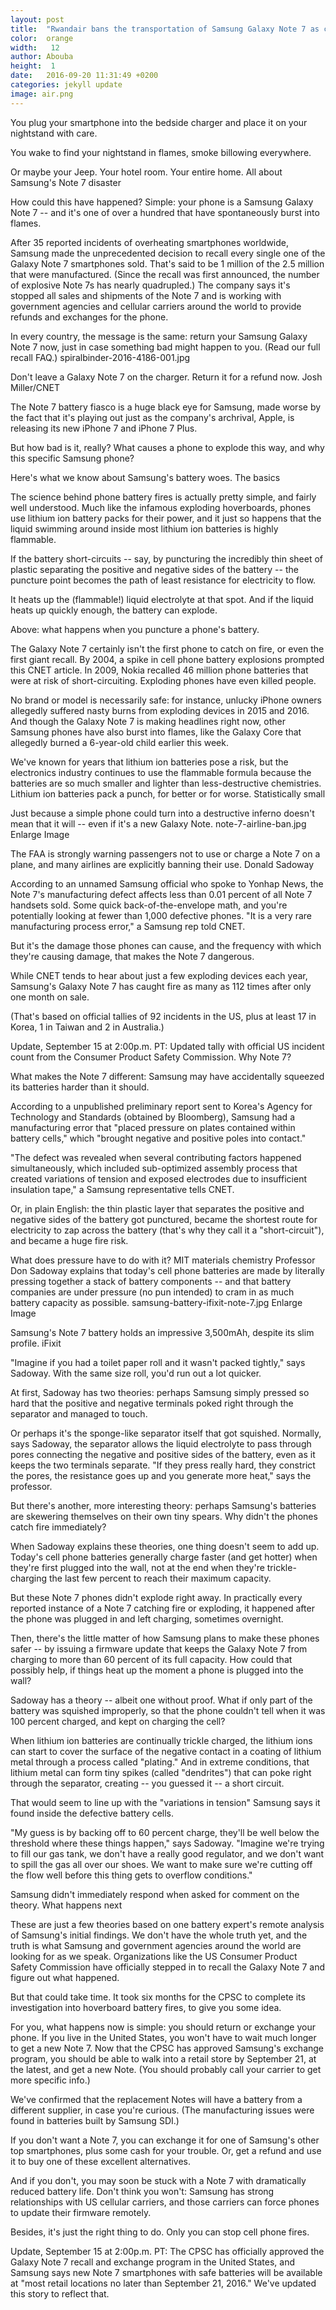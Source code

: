 ```yaml
---
layout: post
title:  "Rwandair bans the transportation of Samsung Galaxy Note 7 as cargo aboard theire  flights."
color:  orange
width:   12
author: Abouba
height:  1
date:   2016-09-20 11:31:49 +0200
categories: jekyll update
image: air.png
---
```




You plug your smartphone into the bedside charger and place it on your nightstand with care.

You wake to find your nightstand in flames, smoke billowing everywhere.

Or maybe your Jeep. Your hotel room. Your entire home.
All about Samsung's Note 7 disaster

How could this have happened? Simple: your phone is a Samsung Galaxy Note 7 -- and it's one of over a hundred that have spontaneously burst into flames.

After 35 reported incidents of overheating smartphones worldwide, Samsung made the unprecedented decision to recall every single one of the Galaxy Note 7 smartphones sold. That's said to be 1 million of the 2.5 million that were manufactured. (Since the recall was first announced, the number of explosive Note 7s has nearly quadrupled.) The company says it's stopped all sales and shipments of the Note 7 and is working with government agencies and cellular carriers around the world to provide refunds and exchanges for the phone.

In every country, the message is the same: return your Samsung Galaxy Note 7 now, just in case something bad might happen to you. (Read our full recall FAQ.)
spiralbinder-2016-4186-001.jpg

Don't leave a Galaxy Note 7 on the charger. Return it for a refund now.
Josh Miller/CNET


The Note 7 battery fiasco is a huge black eye for Samsung, made worse by the fact that it's playing out just as the company's archrival, Apple, is releasing its new iPhone 7 and iPhone 7 Plus.

But how bad is it, really? What causes a phone to explode this way, and why this specific Samsung phone?

Here's what we know about Samsung's battery woes.
The basics

The science behind phone battery fires is actually pretty simple, and fairly well understood. Much like the infamous exploding hoverboards, phones use lithium ion battery packs for their power, and it just so happens that the liquid swimming around inside most lithium ion batteries is highly flammable.

If the battery short-circuits -- say, by puncturing the incredibly thin sheet of plastic separating the positive and negative sides of the battery -- the puncture point becomes the path of least resistance for electricity to flow.

It heats up the (flammable!) liquid electrolyte at that spot. And if the liquid heats up quickly enough, the battery can explode.

Above: what happens when you puncture a phone's battery.

The Galaxy Note 7 certainly isn't the first phone to catch on fire, or even the first giant recall. By 2004, a spike in cell phone battery explosions prompted this CNET article. In 2009, Nokia recalled 46 million phone batteries that were at risk of short-circuiting. Exploding phones have even killed people.

No brand or model is necessarily safe: for instance, unlucky iPhone owners allegedly suffered nasty burns from exploding devices in 2015 and 2016. And though the Galaxy Note 7 is making headlines right now, other Samsung phones have also burst into flames, like the Galaxy Core that allegedly burned a 6-year-old child earlier this week.

We've known for years that lithium ion batteries pose a risk, but the electronics industry continues to use the flammable formula because the batteries are so much smaller and lighter than less-destructive chemistries. Lithium ion batteries pack a punch, for better or for worse.
Statistically small

Just because a simple phone could turn into a destructive inferno doesn't mean that it will -- even if it's a new Galaxy Note.
note-7-airline-ban.jpg
Enlarge Image

The FAA is strongly warning passengers not to use or charge a Note 7 on a plane, and many airlines are explicitly banning their use.
Donald Sadoway

According to an unnamed Samsung official who spoke to Yonhap News, the Note 7's manufacturing defect affects less than 0.01 percent of all Note 7 handsets sold. Some quick back-of-the-envelope math, and you're potentially looking at fewer than 1,000 defective phones. "It is a very rare manufacturing process error," a Samsung rep told CNET.

But it's the damage those phones can cause, and the frequency with which they're causing damage, that makes the Note 7 dangerous.

While CNET tends to hear about just a few exploding devices each year, Samsung's Galaxy Note 7 has caught fire as many as 112 times after only one month on sale.

(That's based on official tallies of 92 incidents in the US, plus at least 17 in Korea, 1 in Taiwan and 2 in Australia.)

Update, September 15 at 2:00p.m. PT: Updated tally with official US incident count from the Consumer Product Safety Commission.
Why Note 7?

What makes the Note 7 different: Samsung may have accidentally squeezed its batteries harder than it should.

According to a unpublished preliminary report sent to Korea's Agency for Technology and Standards (obtained by Bloomberg), Samsung had a manufacturing error that "placed pressure on plates contained within battery cells," which "brought negative and positive poles into contact."

"The defect was revealed when several contributing factors happened simultaneously, which included sub-optimized assembly process that created variations of tension and exposed electrodes due to insufficient insulation tape," a Samsung representative tells CNET.

Or, in plain English: the thin plastic layer that separates the positive and negative sides of the battery got punctured, became the shortest route for electricity to zap across the battery (that's why they call it a "short-circuit"), and became a huge fire risk.

What does pressure have to do with it? MIT materials chemistry Professor Don Sadoway explains that today's cell phone batteries are made by literally pressing together a stack of battery components -- and that battery companies are under pressure (no pun intended) to cram in as much battery capacity as possible.
samsung-battery-ifixit-note-7.jpg
Enlarge Image

Samsung's Note 7 battery holds an impressive 3,500mAh, despite its slim profile.
iFixit

"Imagine if you had a toilet paper roll and it wasn't packed tightly," says Sadoway. With the same size roll, you'd run out a lot quicker.

At first, Sadoway has two theories: perhaps Samsung simply pressed so hard that the positive and negative terminals poked right through the separator and managed to touch.

Or perhaps it's the sponge-like separator itself that got squished. Normally, says Sadoway, the separator allows the liquid electrolyte to pass through pores connecting the negative and positive sides of the battery, even as it keeps the two terminals separate. "If they press really hard, they constrict the pores, the resistance goes up and you generate more heat," says the professor.

But there's another, more interesting theory: perhaps Samsung's batteries are skewering themselves on their own tiny spears.
Why didn't the phones catch fire immediately?

When Sadoway explains these theories, one thing doesn't seem to add up. Today's cell phone batteries generally charge faster (and get hotter) when they're first plugged into the wall, not at the end when they're trickle-charging the last few percent to reach their maximum capacity.

But these Note 7 phones didn't explode right away. In practically every reported instance of a Note 7 catching fire or exploding, it happened after the phone was plugged in and left charging, sometimes overnight.

Then, there's the little matter of how Samsung plans to make these phones safer -- by issuing a firmware update that keeps the Galaxy Note 7 from charging to more than 60 percent of its full capacity. How could that possibly help, if things heat up the moment a phone is plugged into the wall?

Sadoway has a theory -- albeit one without proof. What if only part of the battery was squished improperly, so that the phone couldn't tell when it was 100 percent charged, and kept on charging the cell?

When lithium ion batteries are continually trickle charged, the lithium ions can start to cover the surface of the negative contact in a coating of lithium metal through a process called "plating." And in extreme conditions, that lithium metal can form tiny spikes (called "dendrites") that can poke right through the separator, creating -- you guessed it -- a short circuit.

That would seem to line up with the "variations in tension" Samsung says it found inside the defective battery cells.

"My guess is by backing off to 60 percent charge, they'll be well below the threshold where these things happen," says Sadoway. "Imagine we're trying to fill our gas tank, we don't have a really good regulator, and we don't want to spill the gas all over our shoes. We want to make sure we're cutting off the flow well before this thing gets to overflow conditions."

Samsung didn't immediately respond when asked for comment on the theory.
What happens next

These are just a few theories based on one battery expert's remote analysis of Samsung's initial findings. We don't have the whole truth yet, and the truth is what Samsung and government agencies around the world are looking for as we speak. Organizations like the US Consumer Product Safety Commission have officially stepped in to recall the Galaxy Note 7 and figure out what happened.

But that could take time. It took six months for the CPSC to complete its investigation into hoverboard battery fires, to give you some idea.


For you, what happens now is simple: you should return or exchange your phone. If you live in the United States, you won't have to wait much longer to get a new Note 7. Now that the CPSC has approved Samsung's exchange program, you should be able to walk into a retail store by September 21, at the latest, and get a new Note. (You should probably call your carrier to get more specific info.)

We've confirmed that the replacement Notes will have a battery from a different supplier, in case you're curious. (The manufacturing issues were found in batteries built by Samsung SDI.)

If you don't want a Note 7, you can exchange it for one of Samsung's other top smartphones, plus some cash for your trouble. Or, get a refund and use it to buy one of these excellent alternatives.

And if you don't, you may soon be stuck with a Note 7 with dramatically reduced battery life. Don't think you won't: Samsung has strong relationships with US cellular carriers, and those carriers can force phones to update their firmware remotely.

Besides, it's just the right thing to do. Only you can stop cell phone fires.

Update, September 15 at 2:00p.m. PT: The CPSC has officially approved the Galaxy Note 7 recall and exchange program in the United States, and Samsung says new Note 7 smartphones with safe batteries will be available at "most retail locations no later than September 21, 2016." We've updated this story to reflect that.
